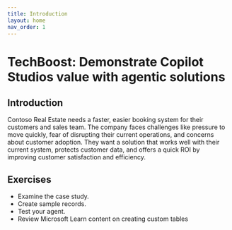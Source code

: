 ```yaml
---
title: Introduction
layout: home
nav_order: 1
---
```


# TechBoost: Demonstrate Copilot Studios value with agentic solutions

## Introduction
Contoso Real Estate needs a faster, easier booking system for their customers and sales team. The company faces challenges like pressure to move quickly, fear of disrupting their current operations, and concerns about customer adoption. They want a solution that works well with their current system, protects customer data, and offers a quick ROI by improving customer satisfaction and efficiency.

## Exercises
 - Examine the case study.
 - Create sample records.
 - Test your agent.
 - Review Microsoft Learn content on creating custom tables
